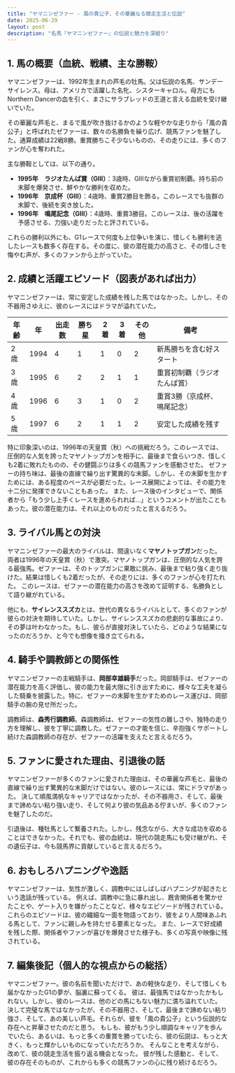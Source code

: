 ```yaml
---
title: "ヤマニンゼファー - 風の貴公子、その華麗なる競走生活と伝説"
date: 2025-06-29
layout: post
description: "名馬『ヤマニンゼファー』の伝説と魅力を深堀り"
---
```


## 1. 馬の概要（血統、戦績、主な勝鞍）

ヤマニンゼファーは、1992年生まれの芦毛の牡馬。父は伝説の名馬、サンデーサイレンス。母は、アメリカで活躍した名牝、シスターキャロル。母方にもNorthern Dancerの血を引く、まさにサラブレッドの王道と言える血統を受け継いでいた。  

その華麗な芦毛と、まるで風が吹き抜けるかのような軽やかな走りから「風の貴公子」と呼ばれたゼファーは、数々の名勝負を繰り広げ、競馬ファンを魅了した。通算成績は22戦8勝。重賞勝ちこそ少ないものの、その走りには、多くのファンが心を奪われた。

主な勝鞍としては、以下の通り。

* **1995年　ラジオたんぱ賞（GIII）**：3歳時、GIIIながら重賞初制覇。持ち前の末脚を爆発させ、鮮やかな勝利を収めた。
* **1996年　京成杯（GIII）**：4歳時、重賞2勝目を飾る。このレースでも抜群の末脚で、後続を突き放した。
* **1996年　鳴尾記念（GIII）**：4歳時、重賞3勝目。このレースは、後の活躍を予感させる、力強い走りだったと評されている。


これらの勝利以外にも、G1レースで何度も上位争いを演じ、惜しくも勝利を逃したレースも数多く存在する。その度に、彼の潜在能力の高さと、その惜しさを悔やむ声が、多くのファンから上がっていた。


## 2. 成績と活躍エピソード（図表があれば出力）

ヤマニンゼファーは、常に安定した成績を残した馬ではなかった。しかし、その不器用さゆえに、彼のレースにはドラマが溢れていた。  

| 年齢 | 年 | 出走数 | 勝ち星 | 2着 | 3着 | その他 | 備考 |
|---|---|---|---|---|---|---|---|
| 2歳 | 1994 | 4 | 1 | 1 | 0 | 2 | 新馬勝ちを含む好スタート |
| 3歳 | 1995 | 6 | 2 | 2 | 1 | 1 | 重賞初制覇（ラジオたんぱ賞） |
| 4歳 | 1996 | 6 | 3 | 1 | 0 | 2 | 重賞3勝（京成杯、鳴尾記念） |
| 5歳 | 1997 | 6 | 2 | 1 | 1 | 2 | 安定した成績を残す |


特に印象深いのは、1996年の天皇賞（秋）への挑戦だろう。このレースでは、圧倒的な人気を誇ったマヤノトップガンを相手に、最後まで食らいつき、惜しくも2着に敗れたものの、その健闘ぶりは多くの競馬ファンを感動させた。  ゼファーの持ち味は、最後の直線で繰り出す驚異的な末脚。しかし、その末脚を生かすためには、ある程度のペースが必要だった。レース展開によっては、その能力を十二分に発揮できないこともあった。  また、レース後のインタビューで、関係者から「もう少し上手くレースを進められれば…」というコメントが出たこともあった。彼の潜在能力は、それ以上のものだったと言えるだろう。


## 3. ライバル馬との対決

ヤマニンゼファーの最大のライバルは、間違いなく**マヤノトップガン**だった。  両者は1996年の天皇賞（秋）で激突。マヤノトップガンは、圧倒的な人気を誇る最強馬。ゼファーは、そのトップガンに果敢に挑み、最後まで粘り強く走り抜けた。結果は惜しくも2着だったが、その走りには、多くのファンが心を打たれた。  このレースは、ゼファーの潜在能力の高さを改めて証明する、名勝負として語り継がれている。

他にも、**サイレンススズカ**とは、世代の異なるライバルとして、多くのファンが彼らの対決を期待していた。しかし、サイレンススズカの悲劇的な事故により、その夢は叶わなかった。もし、彼らが直接対決していたら、どのような結果になったのだろうか、と今でも想像を掻き立てられる。


## 4. 騎手や調教師との関係性

ヤマニンゼファーの主戦騎手は、**岡部幸雄騎手**だった。岡部騎手は、ゼファーの潜在能力を高く評価し、彼の能力を最大限に引き出すために、様々な工夫を凝らした騎乗を披露した。特に、ゼファーの末脚を生かすためのレース運びは、岡部騎手の腕の見せ所だった。

調教師は、**森秀行調教師**。森調教師は、ゼファーの気性の難しさや、独特の走り方を理解し、彼を丁寧に調教した。ゼファーの才能を信じ、辛抱強くサポートし続けた森調教師の存在が、ゼファーの活躍を支えたと言えるだろう。


## 5. ファンに愛された理由、引退後の話

ヤマニンゼファーが多くのファンに愛された理由は、その華麗な芦毛と、最後の直線で繰り出す驚異的な末脚だけではない。彼のレースには、常にドラマがあった。  決して順風満帆なキャリアではなかったが、その不器用さ、そして、最後まで諦めない粘り強い走り、そして何より彼の気品ある佇まいが、多くのファンを魅了したのだ。

引退後は、種牡馬として繋養された。しかし、残念ながら、大きな成功を収めることはできなかった。それでも、彼の血統は、現代の競走馬にも受け継がれ、その遺伝子は、今も競馬界に貢献していると言えるだろう。


## 6. おもしろハプニングや逸話

ヤマニンゼファーは、気性が激しく、調教中にはしばしばハプニングが起きたという逸話が残っている。  例えば、調教中に急に暴れ出し、厩舎関係者を驚かせたことや、ゲート入りを嫌がったことなど、様々なエピソードが残されている。  これらのエピソードは、彼の繊細な一面を物語っており、彼をより人間味あふれる馬として、ファンに親しみを持たせる要素となった。  また、レースで好成績を残した際、関係者やファンが喜びを爆発させた様子も、多くの写真や映像に残されている。


## 7. 編集後記（個人的な視点からの総括）

ヤマニンゼファー。彼の名前を聞いただけで、あの軽快な走り、そして惜しくも届かなかったG1の夢が、脳裏に蘇ってくる。  彼は、最強馬ではなかったかもしれない。しかし、彼のレースは、他のどの馬にもない魅力に満ち溢れていた。  決して完璧な馬ではなかったが、その不器用さ、そして、最後まで諦めない粘り強さ、そして、あの美しい芦毛。それらが、彼を「風の貴公子」という伝説的な存在へと昇華させたのだと思う。  もしも、彼がもう少し順調なキャリアを歩んでいたら、あるいは、もっと多くの重賞を勝っていたら、彼の伝説は、もっと大きく、もっと輝かしいものになっていただろうか。  そんなことを考えながら、改めて、彼の競走生活を振り返る機会となった。  彼が残した感動と、そして、彼の存在そのものが、これからも多くの競馬ファンの心に残り続けるだろう。
